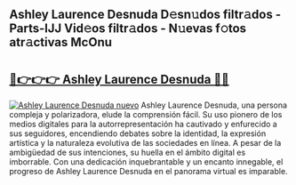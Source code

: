 ## Ashley Laurence Desnuda D𝚎sn𝚞dos filtr𝚊dos - Parts-lJJ Vid𝚎os filtr𝚊dos - N𝚞evas f𝚘tos atr𝚊ctivas McOnu

# <h2><a href="http://mb2w0c.tromn.icu/?c=Ashley+Laurence+Desnuda">🔗👉👉👉 Ashley Laurence Desnuda 🔗🔗</a></h2>

[![Ashley Laurence Desnuda nuevo](https://i.imgur.com/pEAQMta.gif)](http://mb2w0c.tromn.icu/?c=Ashley+Laurence+Desnuda)
Ashley Laurence Desnuda, una persona compleja y polarizadora, elude la comprensión fácil. Su uso pionero de los medios digitales para la autorrepresentación ha cautivado y enfurecido a sus seguidores, encendiendo debates sobre la identidad, la expresión artística y la naturaleza evolutiva de las sociedades en línea. A pesar de la ambigüedad de sus intenciones, su huella en el ámbito digital es imborrable. Con una dedicación inquebrantable y un encanto innegable, el progreso de Ashley Laurence Desnuda en el panorama virtual es imparable.
